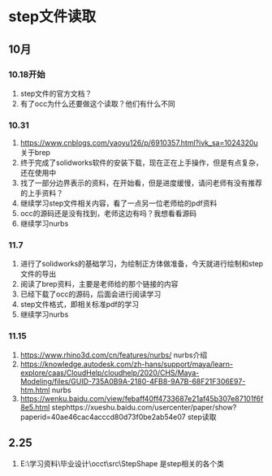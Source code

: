 # step文件读取

## 10月

### 10.18开始

1. step文件的官方文档？
2. 有了occ为什么还要做这个读取？他们有什么不同

### 10.31

1. https://www.cnblogs.com/yaoyu126/p/6910357.html?ivk_sa=1024320u 关于brep 
2. 终于完成了solidworks软件的安装下载，现在正在上手操作，但是有点复杂，还在使用中
3. 找了一部分边界表示的资料，在开始看，但是进度缓慢，请问老师有没有推荐的上手资料？
4. 继续学习step文件相关内容，看了一点另一位老师给的pdf资料
5. occ的源码还是没有找到，老师这边有吗？我想看看源码
6. 继续学习nurbs

### 11.7

1. 进行了solidworks的基础学习，为绘制正方体做准备，今天就进行绘制和step文件的导出
2. 阅读了brep资料，主要是老师给的那个链接的内容
3. 已经下载了occ的源码，后面会进行阅读学习
4. step文件格式，即相关标准pdf的学习
5. 继续学习nurbs



### 11.15

1. https://www.rhino3d.com/cn/features/nurbs/ nurbs介绍
2. https://knowledge.autodesk.com/zh-hans/support/maya/learn-explore/caas/CloudHelp/cloudhelp/2020/CHS/Maya-Modeling/files/GUID-735A0B9A-2180-4FB8-9A7B-68F21F306E97-htm.html nurbs
2. https://wenku.baidu.com/view/febaff40ff4733687e21af45b307e87101f6f8e5.html stephttps://xueshu.baidu.com/usercenter/paper/show?paperid=40ae46cac4acccd80d73f0be2ab54e07 step读取





## 2.25

1. E:\学习资料\毕业设计\occt\src\StepShape 是step相关的各个类
